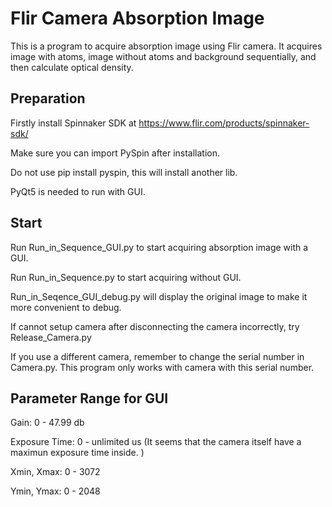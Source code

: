 # Flir Camera Absorption Image
This is a program to acquire absorption image using Flir camera. It acquires image with atoms, image without atoms and background sequentially, and then calculate optical density.

## Preparation
Firstly install Spinnaker SDK at <https://www.flir.com/products/spinnaker-sdk/>

Make sure you can import PySpin after installation.

Do not use pip install pyspin, this will install another lib.

PyQt5 is needed to run with GUI.

## Start
Run Run_in_Sequence_GUI.py to start acquiring absorption image with a GUI.

Run Run_in_Sequence.py to start acquiring without GUI.

Run_in_Seqence_GUI_debug.py will display the original image to make it more convenient to debug.

If cannot setup camera after disconnecting the camera incorrectly, try Release_Camera.py

If you use a different camera, remember to change the serial number in Camera.py. This program only works with camera with this serial number.

## Parameter Range for GUI
Gain: 0 - 47.99 db

Exposure Time: 0 - unlimited us 
(It seems that the camera itself have a maximun exposure time inside. )

Xmin, Xmax: 0 - 3072

Ymin, Ymax: 0 - 2048

